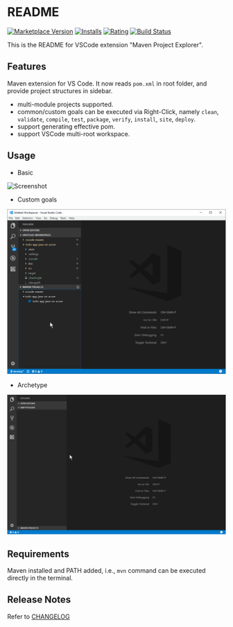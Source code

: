 # README

[![Marketplace Version](https://vsmarketplacebadge.apphb.com/version-short/eskibear.vscode-maven.svg)](https://marketplace.visualstudio.com/items?itemName=eskibear.vscode-maven) [![Installs](https://vsmarketplacebadge.apphb.com/installs-short/eskibear.vscode-maven.svg)](https://marketplace.visualstudio.com/items?itemName=eskibear.vscode-maven) [![Rating](https://vsmarketplacebadge.apphb.com/rating-short/eskibear.vscode-maven.svg)](https://marketplace.visualstudio.com/items?itemName=eskibear.vscode-maven) [![Build Status](https://travis-ci.org/Eskibear/vscode-maven.svg)](https://travis-ci.org/Eskibear/vscode-maven)

This is the README for VSCode extension "Maven Project Explorer".

## Features

Maven extension for VS Code. It now reads `pom.xml` in root folder, and provide project structures in sidebar.

* multi-module projects supported.
* common/custom goals can be executed via Right-Click, namely `clean`, `validate`, `compile`, `test`, `package`, `verify`, `install`, `site`, `deploy`.
* support generating effective pom.
* support VSCode multi-root workspace.

## Usage

* Basic

![Screenshot](images/screen.gif)

* Custom goals

![Screenshot](images/customGoal.gif)

* Archetype

![Screenshot](images/archetype.gif)

## Requirements

Maven installed and PATH added, i.e., `mvn` command can be executed directly in the terminal.

## Release Notes

Refer to [CHANGELOG](CHANGELOG.md)